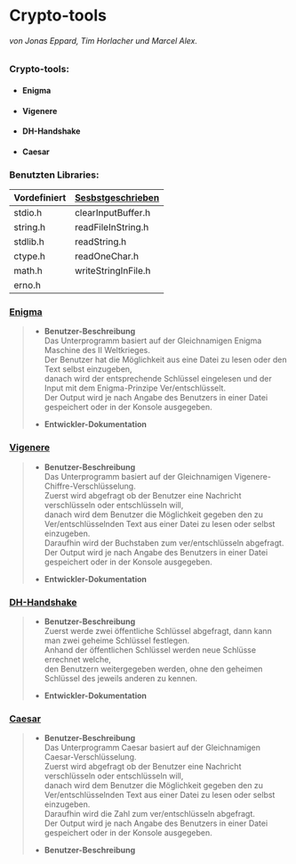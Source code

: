 # **Crypto-tools**
###### *von Jonas Eppard, Tim Horlacher und Marcel Alex.*

### Crypto-tools:
* #### Enigma 
* #### Vigenere
* #### DH-Handshake
* #### Caesar



### Benutzten Libraries: 
Vordefiniert | [Sesbstgeschrieben]
------------ | -----------------
stdio.h      | clearInputBuffer.h
string.h     | readFileInString.h
stdlib.h     | readString.h
ctype.h      | readOneChar.h
math.h       | writeStringInFile.h
erno.h       |

### [Enigma]
> * **Benutzer-Beschreibung**  
>  Das Unterprogramm basiert auf der Gleichnamigen Enigma Maschine des II Weltkrieges.\
> Der Benutzer hat die Möglichkeit aus eine Datei zu lesen oder den Text selbst einzugeben,\
> danach wird der entsprechende Schlüssel eingelesen und der Input mit dem Enigma-Prinzipe Ver/entschlüsselt.\
> Der Output wird je nach Angabe des Benutzers in einer Datei gespeichert oder in der Konsole ausgegeben. 
>   
> 
> * **Entwickler-Dokumentation**


### [Vigenere]
> * **Benutzer-Beschreibung**  
> Das Unterprogramm basiert auf der Gleichnamigen  Vigenere-Chiffre-Verschlüsselung.\
> Zuerst wird abgefragt ob der Benutzer eine Nachricht verschlüsseln oder entschlüsseln will,\
> danach wird dem Benutzer  die Möglichkeit gegeben den zu Ver/entschlüsselnden Text aus einer Datei zu lesen oder selbst einzugeben.\
> Daraufhin wird der Buchstaben zum ver/entschlüsseln abgefragt.\
> Der Output wird je nach Angabe des Benutzers in einer Datei gespeichert oder in der Konsole ausgegeben.
>
> 
> * **Entwickler-Dokumentation**
>
### [DH-Handshake]
> * **Benutzer-Beschreibung**  
> Zuerst werde zwei öffentliche Schlüssel abgefragt, dann kann man zwei geheime Schlüssel festlegen.\
> Anhand der öffentlichen Schlüssel werden neue Schlüsse errechnet welche, \
> den Benutzern weitergegeben werden,
> ohne den geheimen Schlüssel des jeweils anderen zu kennen.
>
>
> * **Entwickler-Dokumentation**
>
### [Caesar]
> * **Benutzer-Beschreibung**  
> Das Unterprogramm Caesar basiert auf der Gleichnamigen Caesar-Verschlüsselung.\
> Zuerst wird abgefragt ob der Benutzer eine Nachricht verschlüsseln oder entschlüsseln will,\
> danach wird dem Benutzer  die Möglichkeit gegeben den zu Ver/entschlüsselnden Text aus einer Datei zu lesen oder selbst einzugeben.\
> Daraufhin wird die Zahl zum ver/entschlüsseln abgefragt.\
> Der Output wird je nach Angabe des Benutzers in einer Datei gespeichert oder in der Konsole ausgegeben.
>
> 
> * **Benutzer-Beschreibung**
>
>
>[Sesbstgeschrieben]:https://github.com/eintim/crypto-tools/tree/main/src/lib
>[Enigma]:https://github.com/eintim/crypto-tools/blob/main/src/enigma/enigma.c
>[Vigenere]:https://github.com/eintim/crypto-tools/blob/main/src/vigenere/vigenere.c
>[DH-Handshake]:https://github.com/eintim/crypto-tools/blob/main/src/diffiehellman/diffiehellman.c
>[Caesar]:https://github.com/eintim/crypto-tools/blob/main/src/caesar/caesar.c
        